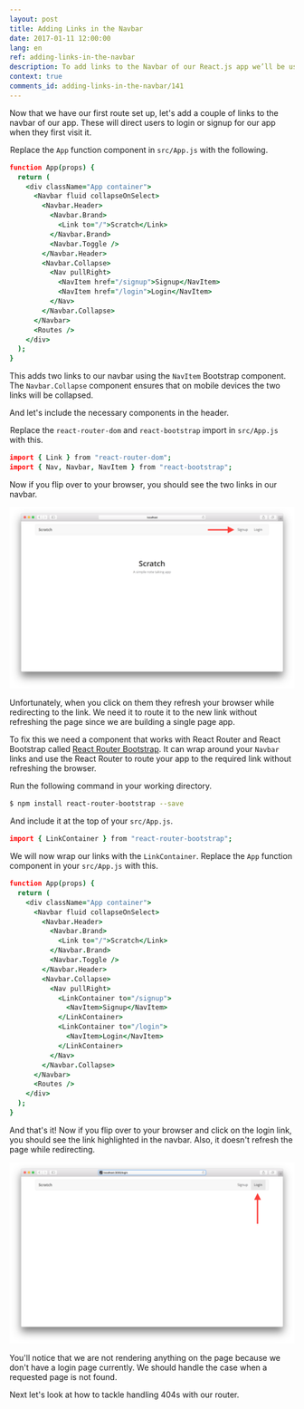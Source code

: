 ```yaml
---
layout: post
title: Adding Links in the Navbar
date: 2017-01-11 12:00:00
lang: en
ref: adding-links-in-the-navbar
description: To add links to the Navbar of our React.js app we’ll be using the NavItem React-Bootstrap component. And to allow users to navigate using these links we are going to use React-Router's Route component and call the history.push method.
context: true
comments_id: adding-links-in-the-navbar/141
---
```


Now that we have our first route set up, let's add a couple of links to the navbar of our app. These will direct users to login or signup for our app when they first visit it.

<img class="code-marker" src="/assets/s.png" />Replace the `App` function component in `src/App.js` with the following.

``` coffee
function App(props) {
  return (
    <div className="App container">
      <Navbar fluid collapseOnSelect>
        <Navbar.Header>
          <Navbar.Brand>
            <Link to="/">Scratch</Link>
          </Navbar.Brand>
          <Navbar.Toggle />
        </Navbar.Header>
        <Navbar.Collapse>
          <Nav pullRight>
            <NavItem href="/signup">Signup</NavItem>
            <NavItem href="/login">Login</NavItem>
          </Nav>
        </Navbar.Collapse>
      </Navbar>
      <Routes />
    </div>
  );
}
```

This adds two links to our navbar using the `NavItem` Bootstrap component. The `Navbar.Collapse` component ensures that on mobile devices the two links will be collapsed.

And let's include the necessary components in the header.

<img class="code-marker" src="/assets/s.png" />Replace the `react-router-dom` and `react-bootstrap` import in `src/App.js` with this.

``` coffee
import { Link } from "react-router-dom";
import { Nav, Navbar, NavItem } from "react-bootstrap";
```

Now if you flip over to your browser, you should see the two links in our navbar.

![Navbar links added screenshot](/assets/navbar-links-added.png)

Unfortunately, when you click on them they refresh your browser while redirecting to the link. We need it to route it to the new link without refreshing the page since we are building a single page app.

To fix this we need a component that works with React Router and React Bootstrap called [React Router Bootstrap](https://github.com/react-bootstrap/react-router-bootstrap). It can wrap around your `Navbar` links and use the React Router to route your app to the required link without refreshing the browser.

<img class="code-marker" src="/assets/s.png" />Run the following command in your working directory.

``` bash
$ npm install react-router-bootstrap --save
```

<img class="code-marker" src="/assets/s.png" />And include it at the top of your `src/App.js`.

``` coffee
import { LinkContainer } from "react-router-bootstrap";
```

<img class="code-marker" src="/assets/s.png" />We will now wrap our links with the `LinkContainer`. Replace the `App` function component in your `src/App.js` with this.

``` coffee
function App(props) {
  return (
    <div className="App container">
      <Navbar fluid collapseOnSelect>
        <Navbar.Header>
          <Navbar.Brand>
            <Link to="/">Scratch</Link>
          </Navbar.Brand>
          <Navbar.Toggle />
        </Navbar.Header>
        <Navbar.Collapse>
          <Nav pullRight>
            <LinkContainer to="/signup">
              <NavItem>Signup</NavItem>
            </LinkContainer>
            <LinkContainer to="/login">
              <NavItem>Login</NavItem>
            </LinkContainer>
          </Nav>
        </Navbar.Collapse>
      </Navbar>
      <Routes />
    </div>
  );
}
```

And that's it! Now if you flip over to your browser and click on the login link, you should see the link highlighted in the navbar. Also, it doesn't refresh the page while redirecting.

![Navbar link highlighted screenshot](/assets/navbar-link-highlighted.png)

You'll notice that we are not rendering anything on the page because we don't have a login page currently. We should handle the case when a requested page is not found.

Next let's look at how to tackle handling 404s with our router.
